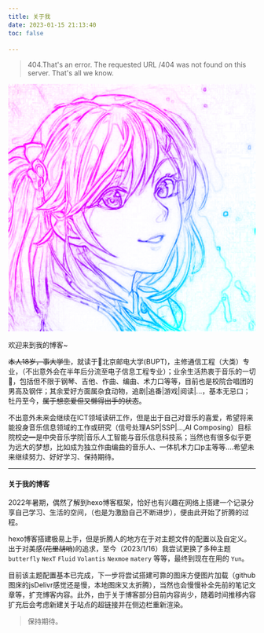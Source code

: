 ```yaml
---
title: 关于我
date: 2023-01-15 21:13:40
toc: false

---
```

> 404.That's an error.
> The requested URL /404 was not found on this server.
> That's all we know.


![](../img/2inc01.png)


欢迎来到我的博客~

~~本人18岁，事大学生~~，就读于🏫北京邮电大学(BUPT)，主修通信工程（大类）专业，（不出意外会在半年后分流至电子信息工程专业）；业余生活热衷于音乐的一切🎵，包括但不限于钢琴、吉他、作曲、编曲、术力口等等，目前也是校院合唱团的男高及钢伴；其余爱好方面属杂食动物，追剧|追番|游戏|阅读|...，基本无忌口；牡丹至今，~~属于想恋爱但又懒得出手的状态~~。

不出意外未来会继续在ICT领域读研工作，但是出于自己对音乐的喜爱，希望将来能投身音乐信息领域的工作或研究（信号处理ASP|SSP|...,AI Composing）目标院校~~之一~~是中央音乐学院|音乐人工智能与音乐信息科技系；当然也有很多似乎更为远大的梦想，比如成为独立作曲编曲的音乐人、一体机术力口p主等等....希望未来继续努力、好好学习、保持期待。

---
#### 关于我的博客
2022年暑期，偶然了解到hexo博客框架，恰好也有兴趣在网络上搭建一个记录分享自己学习、生活的空间，（也是为激励自己不断进步），便由此开始了折腾的过程。

hexo博客搭建极易上手，但是折腾人的地方在于对主题文件的配置以及自定义。出于对美感(~~花里胡哨~~)的追求，至今（2023/1/16）我尝试更换了多种主题`butterfly` `NexT` `Fluid` `Volantis` `Nexmoe` `matery` 等等，最终到现在在用的 `Yun`。

目前该主题配置基本已完成，下一步将尝试搭建可靠的图床方便图片加载（github图床的jsDelivr感觉还是慢，本地图床又太折腾），当然也会慢慢补全先前的笔记文章等，扩充博客内容。此外，由于关于博客部分目前内容尚少，随着时间推移内容扩充后会考虑新建关于站点的超链接并在侧边栏重新渲染。

> 保持期待。